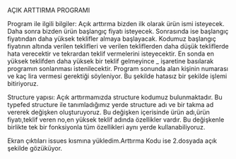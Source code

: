 AÇIK ARTTIRMA PROGRAMI 

Program ile ilgili bilgiler:
Açık arttırma bizden ilk olarak ürün ismi isteyecek.
Daha sonra bizden ürün başlangıç fiyatı isteyecek.
Sonrasında ise başlangıç fiyatından daha yüksek teklifler almaya başlayacak.
Kodumuz başlangıç fiyatının altında verilen teklifleri ve verilen tekliflerden daha düşük tekliflerde hata verecektir ve tekrardan teklif vermelerini isteyecektir.
En sonda en yüksek teklifden daha yüksek bir teklif gelmeyince _ işaretine basılarak programın sonlanması istenilecektir.
Program sonunda alan kişinin numarası ve kaç lira vermesi gerektiği söyleniyor.
Bu şekilde hatasız bir şekilde işlemi bitiriyoruz.




Structure yapısı:
Açık arttırmamızda structure kodumuz bulunmaktadır.
Bu typefed structure ile tanımladığımız yerde structure adı ve bir takma ad vererek değişken oluşturuyoruz.
Bu değişken içerisinde ürün adı,ürün fiyatı,teklif veren no,en yüksek teklif adında özellikler vardır.
Bu değişkenle birlikte tek bir fonksiyonla tüm özellikleri aynı yerde kullanabiliyoruz.

Ekran çıktıları issues kısmına yükledim.Arttırma Kodu ise 2.dosyada açık şekilde gözüküyor.
